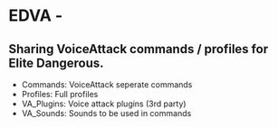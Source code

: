 # EDVA - 
## Sharing VoiceAttack commands / profiles for Elite Dangerous.

- Commands: VoiceAttack seperate commands
- Profiles: Full profiles
- VA_Plugins: Voice attack plugins (3rd party)
- VA_Sounds: Sounds to be used in commands


